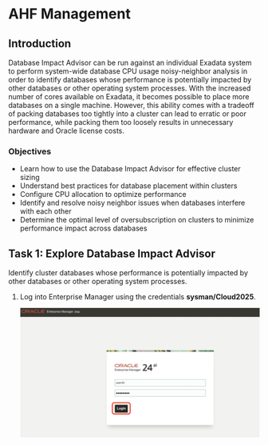 # AHF Management
## Introduction
Database Impact Advisor can be run against an individual Exadata system to perform system-wide database CPU usage noisy-neighbor analysis in order to identify databases whose performance is potentially impacted by other databases or other operating system processes.
With the increased number of cores available on Exadata, it becomes possible to place more databases on a single machine. However, this ability comes with a tradeoff of packing databases too tightly into a cluster can lead to erratic or poor performance, while packing 
them too loosely results in unnecessary hardware and Oracle license costs.

### Objectives

- Learn how to use the Database Impact Advisor for effective cluster sizing
- Understand best practices for database placement within clusters
- Configure CPU allocation to optimize performance
- Identify and resolve noisy neighbor issues when databases interfere with each other
- Determine the optimal level of oversubscription on clusters to minimize performance impact across databases

## Task 1: Explore Database Impact Advisor

Identify cluster databases whose performance is potentially impacted by other databases or other operating system processes.

1. Log into Enterprise Manager using the credentials **sysman/Cloud2025**. 

    ![Enterprise Manager login](images/emlogin.png " ")